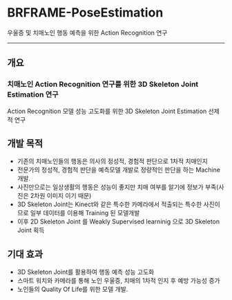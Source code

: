 # BRFRAME-PoseEstimation
우울증 및 치매노인 행동 예측을 위한 Action Recognition 연구 <hr/>

## 개요 
### 치매노인 Action Recognition 연구를 위한 3D Skeleton Joint Estimation 연구

Action Recognition 모델 성능 고도화를 위한 3D Skeleton Joint Estimation 선제적 연구

## 개발 목적
* 기존의 치매노인들의 행동은 의사의 정성적, 경험적 판단으로 1차적 치매인지
* 전문가의 정성적, 경험적 판단을 예측모델 개발로 정량적인 판단을 하는 Machine 개발.
* 사진만으로는 일상생활의 행동은 성능이 좋지만 치매 여부를 알기에 정보가 부족(사진은 2차원 이미지 이기 때문)
* 3D Skeleton Joint는 Kinect와 같은 특수한 카메라에서 적출되는 특수한 사진이므로 일부 데이터를 이용해 Training 된 모델개발
* 이후 2D Skeleton Joint 를 Weakly Supervised learninig 으로 3D Skeleton Joint 획득

## 기대 효과
* 3D Skeleton Joint를 활용하여 행동 예측 성능 고도화
* 스마트 워치와 카메라를 통해 노인 우울증, 치매의 1차적 인지 후 예방 가능성 증가
* 노인들의 Quality Of Life를 위한 모델 개발.
